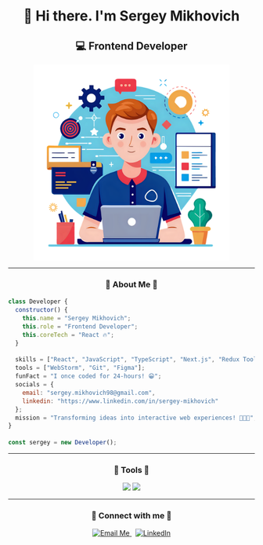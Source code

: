 <h1 align="center">👋 Hi there. I'm Sergey Mikhovich</h1>
<h2 align="center">💻 Frontend Developer</h2>

<p align="center">
  <img align="center" src="./developer.png" width="400" alt="Developer"/>
</p>

---

<h3 align="center">🪪 About Me 🪪</h3>

```js
class Developer {
  constructor() {
    this.name = "Sergey Mikhovich";
    this.role = "Frontend Developer";
    this.coreTech = "React 🔥";
  }

  skills = ["React", "JavaScript", "TypeScript", "Next.js", "Redux Toolkit", "CSS3", "HTML5"];
  tools = ["WebStorm", "Git", "Figma"];
  funFact = "I once coded for 24-hours! 😁";
  socials = {
    email: "sergey.mikhovich98@gmail.com",
    linkedin: "https://www.linkedin.com/in/sergey-mikhovich"
  };
  mission = "Transforming ideas into interactive web experiences! 👨‍💻🌐";
}

const sergey = new Developer();
```

---

<h3 align="center">🚀 Tools 🚀</h3>

<p align="center">
    <img src="https://skillicons.dev/icons?i=react,ts,js,redux,tailwind,styledcomponents,sass,postman" />
    <img src="https://skillicons.dev/icons?i=postgres,vite,html,css,figma,git,github,docker" />
 </p>

 ---

<h3 align="center">🤝 Connect with me 🤝</h3>

<p align="center"> 
   <a href="mailto:sergey.mikhovich98@gmail.com"> <img src="https://img.shields.io/badge/Email-Me-red?style=for-the-badge&logo=gmail" alt="Email Me" /> </a> &nbsp; <a href="https://www.linkedin.com/in/sergey-mikhovich" target="_blank"> <img src="https://img.shields.io/badge/LinkedIn-Connect-blue?style=for-the-badge&logo=linkedin" alt="LinkedIn" /> </a> </p>
